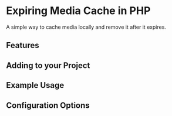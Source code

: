 # Expiring Media Cache in PHP
A simple way to cache media locally and remove it after it expires.
  
## Features  


## Adding to your Project  
  

  
## Example Usage  



## Configuration Options
